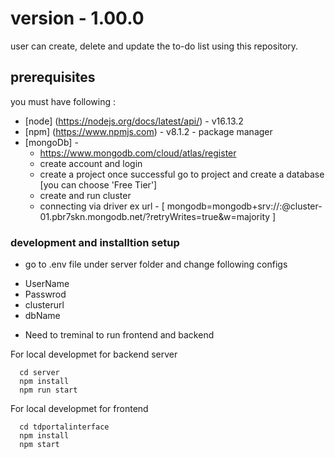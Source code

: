 # version - 1.00<clusterurl>.0

user can create, delete and update the to-do list using this repository.

## prerequisites
you must have following : 

* [node] (https://nodejs.org/docs/latest/api/) - v16.13.2
* [npm] (https://www.npmjs.com) - v8.1.2 - package manager
* [mongoDb] - 
  - https://www.mongodb.com/cloud/atlas/register
  - create account and login
  - create a project once successful go to project and create a database [you can choose 'Free Tier']
  - create and run cluster
  - connecting via driver ex url - [ mongodb=mongodb+srv://<username>:<pssword>@cluster-01.pbr7skn.mongodb.net/<dbname>?retryWrites=true&w=majority ]



### development and installtion setup

* go to .env file under server folder and change following configs
  <li>UserName</li>
  <li>Passwrod</li>
  <li>clusterurl</li>
  <li>dbName</li>

* Need to treminal to run frontend and backend

For local developmet for backend server
```
  cd server
  npm install
  npm run start

```

For local developmet for frontend
```
  cd tdportalinterface
  npm install
  npm start

```